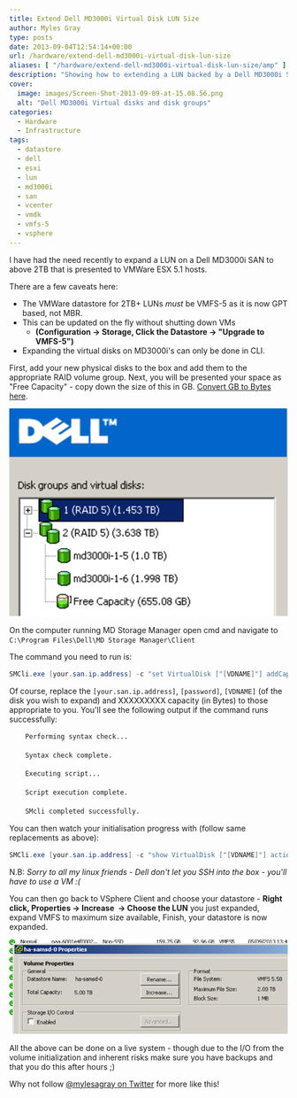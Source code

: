 ```yaml
---
title: Extend Dell MD3000i Virtual Disk LUN Size
author: Myles Gray
type: posts
date: 2013-09-04T12:54:14+00:00
url: /hardware/extend-dell-md3000i-virtual-disk-lun-size
aliases: [ "/hardware/extend-dell-md3000i-virtual-disk-lun-size/amp" ]
description: "Showing how to extending a LUN backed by a Dell MD3000i SAN's Virtual Disk"
cover:
  image: images/Screen-Shot-2013-09-09-at-15.08.56.png
  alt: "Dell MD3000i Virtual disks and disk groups"
categories:
  - Hardware
  - Infrastructure
tags:
  - datastore
  - dell
  - esxi
  - lun
  - md3000i
  - san
  - vcenter
  - vmdk
  - vmfs-5
  - vsphere
---
```


I have had the need recently to expand a LUN on a Dell MD3000i SAN to above 2TB that is presented to VMWare ESX 5.1 hosts. 

There are a few caveats here:

* The VMWare datastore for 2TB+ LUNs _must_ be VMFS-5 as it is now GPT based, not MBR.
* This can be updated on the fly without shutting down VMs
  * **(Configuration -> Storage, Click the Datastore -> "Upgrade to VMFS-5")**
* Expanding the virtual disks on MD3000i's can only be done in CLI.

First, add your new physical disks to the box and add them to the appropriate RAID volume group. Next, you will be presented your space as "Free Capacity" - copy down the size of this in GB. [Convert GB to Bytes here][1].

![MD3000i Storage Manager](images/Screen-Shot-2013-09-04-at-13.53.36.png)

On the computer running MD Storage Manager open cmd and navigate to `C:\Program Files\Dell\MD Storage Manager\Client`

The command you need to run is:

```powershell
SMCli.exe [your.san.ip.address] -c "set VirtualDisk ["[VDNAME]"] addCapacity=XXXXXXXXXX;" -p [password]
```

Of course, replace the `[your.san.ip.address]`, `[password]`, `[VDNAME]` (of the disk you wish to expand) and XXXXXXXXX capacity (in Bytes) to those appropriate to you. You'll see the following output if the command runs successfully:

```txt
    Performing syntax check...
    
    Syntax check complete.
    
    Executing script...
    
    Script execution complete.
    
    SMcli completed successfully.
```

You can then watch your initialisation progress with (follow same replacements as above):

```powershell
SMCli.exe [your.san.ip.address] -c "show VirtualDisk ["[VDNAME]"] actionprogress;" -p [password]
```

N.B: _Sorry to all my linux friends - Dell don't let you SSH into the box - you'll have to use a VM :(_

You can then go back to VSphere Client and choose your datastore - **Right click, Properties -> Increase  -> Choose the LUN** you just expanded, expand VMFS to maximum size available, Finish, your datastore is now expanded.

![Increase VMFS File](images/Screen-Shot-2013-09-05-at-13.46.02.png)

All the above can be done on a live system - though due to the I/O from the volume initialization and inherent risks make sure you have backups and that you do this after hours ;)

Why not follow [@mylesagray on Twitter][2] for more like this!

 [1]: images/byteconverter.htm
 [2]: https://twitter.com/mylesagray